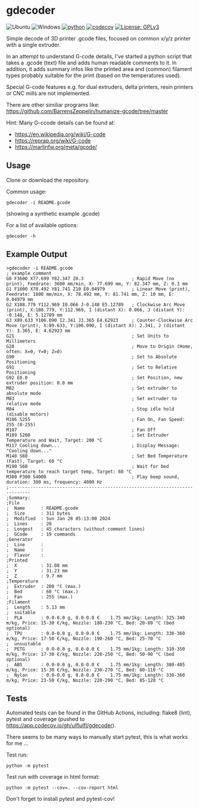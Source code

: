 # gdecoder

![Ubuntu](https://img.shields.io/badge/Ubuntu-E95420?logo=ubuntu&logoColor=white) ![Windows](https://img.shields.io/badge/Windows-0078D6?logo=windows&logoColor=white) [![python](https://img.shields.io/badge/python-3.10%20%7C%203.11%20%7C%203.12-blue)](https://www.python.org) [![codecov](https://codecov.io/gh/ulflulfl/gdecoder/graph/badge.svg?token=3E8MW86VM7)](https://codecov.io/gh/ulflulfl/gdecoder) [![License: GPLv3](https://img.shields.io/badge/License-GPLv3-blue.svg)](https://www.gnu.org/licenses/gpl-3.0)

Simple decode of 3D printer .gcode files, focused on common x/y/z printer with a single extruder.

In an attempt to understand G-code details, I've started a python script that takes a .gcode (text) file and adds human readable comments to it. In addition, it adds summary infos like the printed area and (common) filament types probably suitable for the print (based on the temperatures used).

Special G-code features e.g. for dual extruders, delta printers, resin printers or CNC mills are not implemented.

There are other similiar programs like: https://github.com/BarrensZeppelin/humanize-gcode/tree/master

Hint: Many G-ccode details can be found at:
* https://en.wikipedia.org/wiki/G-code
* https://reprap.org/wiki/G-code
* https://marlinfw.org/meta/gcode/

## Usage

Clone or download the repository.

Common usage:

```
gdecoder -i README.gcode
```
(showing a synthetic example .gcode)

For a list of available options:

```
gdecoder -h
```

## Example Output

```
>gdecoder -i README.gcode
; example comment
G0 F3600 X77.699 Y82.347 Z0.3                  ; Rapid Move (no print), Feedrate: 3600 mm/min, X: 77.699 mm, Y: 82.347 mm, Z: 0.3 mm
G1 F1800 X78.492 Y81.741 Z10 E0.04979          ; Linear Move (print), Feedrate: 1800 mm/min, X: 78.492 mm, Y: 81.741 mm, Z: 10 mm, E: 0.04979 mm
G2 X108.779 Y112.969 I0.066 J-0.148 E5.12789   ; Clockwise Arc Move (print), X:108.779, Y:112.969, I (distant X): 0.066, J (distant Y): -0.148, E: 5.12789 mm
G3 X89.633 Y106.090 I2.341 J3.365 E4.62923     ; Counter-Clockwise Arc Move (print), X:89.633, Y:106.090, I (distant X): 2.341, J (distant Y): 3.365, E: 4.62923 mm
G21                                            ; Set Units to Millimeters
G28                                            ; Move to Origin (Home, often: X=0, Y=0; Z=0)
G90                                            ; Set to Absolute Positioning
G91                                            ; Set to Relative Positioning
G92 E0.0                                       ; Set Position, new extruder position: 0.0 mm
M82                                            ; Set extruder to absolute mode
M83                                            ; Set extruder to relative mode
M84                                            ; Stop idle hold (disable motors)
M106 S255                                      ; Fan On, Fan Speed: 255 (0-255)
M107                                           ; Fan Off
M109 S200                                      ; Set Extruder Temperature and Wait, Target: 200 °C
M117 Cooling down...                           ; Display Message: "Cooling down..."
M140 S60                                       ; Set Bed Temperature (Fast), Target: 60 °C
M190 S60                                       ; Wait for bed temperature to reach target temp, Target: 60 °C
M300 P300 S4000                                ; Play beep sound, duration: 300 ms, frequency: 4000 Hz
;------------------------------------------------------------------------------
;Summary:
;File
;  Name      : README.gcode
;  Size      : 311 bytes
;  Modified  : Sun Jan 28 05:13:00 2024
;  Lines     : 20
;  Longest   : 45 characters (without comment lines)
;  GCode     : 19 commands
;Generator
;  Line      :
;  Name      :
;  Flavor    :
;Printed
;  X         : 31.08 mm
;  Y         : 31.23 mm
;  Z         : 9.7 mm
;Temperature
;  Extruder  : 200 °C (max.)
;  Bed       : 60 °C (max.)
;  Fan       : 255 (max.)
;Filament
;  Length    : 5.13 mm
;  suitable
;  PLA       : 0.0-0.0 g, 0.0-0.0 €    1.75 mm/1kg: Length: 325-340 m/kg, Price: 15-30 €/kg, Nozzle: 180-230 °C, Bed: 20-80 °C (bed optional)
;  TPU       : 0.0-0.0 g, 0.0-0.0 €    1.75 mm/1kg: Length: 330-360 m/kg, Price: 17-50 €/kg, Nozzle: 190-260 °C, Bed: 25-70 °C
;  unsuitable
;  PETG      : 0.0-0.0 g, 0.0-0.0 €    1.75 mm/1kg: Length: 310-350 m/kg, Price: 17-30 €/kg, Nozzle: 220-250 °C, Bed: 50-90 °C (bed optional)
;  ABS       : 0.0-0.0 g, 0.0-0.0 €    1.75 mm/1kg: Length: 380-405 m/kg, Price: 15-30 €/kg, Nozzle: 230-270 °C, Bed: 80-110 °C
;  Nylon     : 0.0-0.0 g, 0.0-0.0 €    1.75 mm/1kg: Length: 330-360 m/kg, Price: 23-50 €/kg, Nozzle: 220-290 °C, Bed: 85-120 °C
```

## Tests

Automated tests can be found in the GitHub Actions, including: flake8 (lint), pytest and coverage (pushed to https://app.codecov.io/gh/ulflulfl/gdecoder).

There seems to be many ways to manually start pytest, this is what works for me ...

Test run:
```
python -m pytest
```
Test run with coverage in html format:
```
python -m pytest --cov=. --cov-report html
```

Don't forget to install pytest and pytest-cov!